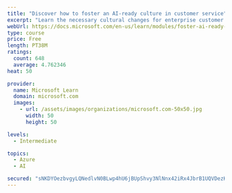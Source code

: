 ```yaml
---
title: "Discover how to foster an AI-ready culture in customer service"
excerpt: "Learn the necessary cultural changes for enterprise customer service to make AI transformation successful, and how they fit into a holistic AI strategy."
webUrl: https://docs.microsoft.com/en-us/learn/modules/foster-ai-ready-culture-customer-service/
type: course
price: Free
length: PT38M
ratings:
  count: 648
  average: 4.762346
heat: 50

provider:
  name: Microsoft Learn
  domain: microsoft.com
  images:
    - url: /assets/images/organizations/microsoft.com-50x50.jpg
      width: 50
      height: 50

levels:
  - Intermediate

topics:
  - Azure
  - AI

secured: "sNKDYOezbvgyLQNedlvN0BLwp4hU6jBUpShvy3NlNnx42iRx4JbrB1UQVDezKw0se1q9v4uTD3dctoU8YPq8uSHAMsMmR1CQ244jojT5VMjy85Xb/ilSE4FEHpTU3PW01Sx+9YGD2jltwNynDPUsJ0AtM+O9ZiRWSe14gytgbj3sW8MX1Ej2C0DR8ZNowg6D4yJuyqJNLRp6/0pqa+n9/4w9vdAlLqwoEe+CxubGxj6FNTXoIluvEwGQBmhjwiQwelaHSKjb6WueBDx6UVTdGH+DF6/LWI8rb5gibbCpIl/HQEbWAYbqVgmZFEPBovb/hzp50dkRZIkc9/ThZOr4zrc6uiw7t6n897WBxTpN1qs4CfNEEZfFLNdvej3P/ptl4cbpJ3zb1jSrKX52v3XMW4pFCedi7iJT6RERNCKbZ1Q=;OpEIBHPbJnYwQxvn8TwlZA=="
---
```


